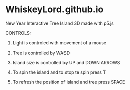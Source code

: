 # WhiskeyLord.github.io

New Year Interactive Tree Island 3D made with p5.js

CONTROLS:

1. Light is controled with movement of a mouse

2. Tree is controlled by WASD

3. Island size is controlled by UP and DOWN ARROWS

4. To spin the island and to stop te spin press T

5. To refresh the position of island and tree press SPACE
